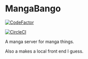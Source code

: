 # MangaBango
[![CodeFactor](https://www.codefactor.io/repository/github/mluzarow/mangobango/badge)](https://www.codefactor.io/repository/github/mluzarow/mangobango)

[![CircleCI](https://circleci.com/gh/mluzarow/MangoBango/tree/master.svg?style=svg)](https://circleci.com/gh/mluzarow/MangoBango/tree/master)

A manga server for manga things.

Also a makes a local front end I guess.
